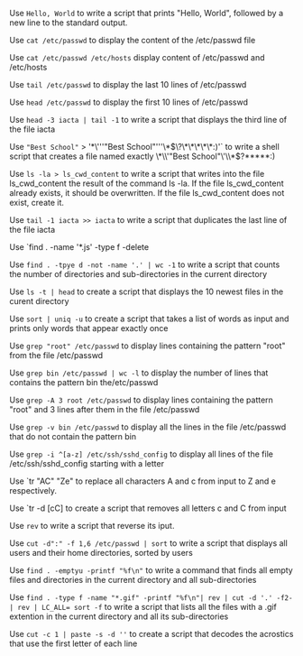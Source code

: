 Use `Hello, World` to write a script that prints "Hello, World", followed by a new line to the standard output.

Use `cat /etc/passwd` to display the content of the /etc/passwd file

Use `cat /etc/passwd /etc/hosts` display content of /etc/passwd and /etc/hosts

Use `tail /etc/passwd` to display the last 10 lines of /etc/passwd

Use `head /etc/passwd` to display the first 10 lines of /etc/passwd

Use `head -3 iacta | tail -1` to write a script that displays the third line of the file iacta

Use `"Best School"` > '\*\\'\''"Best School"\'\''\\*$\?\*\*\*\*\*:)'` to write a shell script that creates a file named exactly \*\\'"Best School"\'\\*$\?\*\*\*\*\*:)

Use `ls -la > ls_cwd_content` to write a script that writes into the file ls_cwd_content the result of the command ls -la. If the file ls_cwd_content already exists, it should be overwritten. If the file ls_cwd_content does not exist, create it.

Use `tail -1 iacta >> iacta` to write a script that duplicates the last line of the file iacta

Use `find . -name '*.js' -type f -delete

Use `find . -tpye d -not -name '.' | wc -1` to write a script that counts the number of directories and sub-directories in the current directory

Use `ls -t | head` to create a script that displays the 10 newest files in the curent directory

Use `sort | uniq -u` to create a script that takes a list of words as input and prints only words that appear exactly once

Use `grep "root" /etc/passwd` to display lines containing the pattern "root" from the file /etc/passwd

Use `grep bin /etc/passwd | wc -l` to display the number of lines that contains the pattern bin the/etc/passwd

Use `grep -A 3 root /etc/passwd` to display lines containing the pattern "root" and 3 lines after them in the file /etc/passwd

Use `grep -v bin /etc/passwd` to display all the lines in the file /etc/passwd that do not contain the pattern bin

Use `grep -i ^[a-z] /etc/ssh/sshd_config` to display all lines of the file /etc/ssh/sshd_config starting with a letter

Use `tr "AC" "Ze" to replace all characters A and c from input to Z and e respectively.

Use `tr -d [cC] to create a script that removes all letters c and C from input

Use `rev` to write a script that reverse its iput.

Use `cut -d":" -f 1,6 /etc/passwd | sort` to write a script that displays all users and their home directories, sorted by users

Use `find . -emptyu -printf "%f\n"` to write a command that finds all empty files and directories in the current directory and all sub-directories

Use `find . -type f -name "*.gif" -printf "%f\n"| rev | cut -d '.' -f2- | rev | LC_ALL= sort -f` to write a script that lists all the files with a .gif extention in the current directory and all its sub-directories

Use `cut -c 1 | paste -s -d ''` to create a script that decodes the acrostics that use the first letter of each line 

